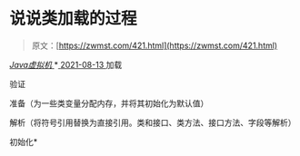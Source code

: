 <!--yml
category: 未分类
date: 0001-01-01 00:00:00
--->

# 说说类加载的过程

> 原文：[https://zwmst.com/421.html](https://zwmst.com/421.html)

   [ *Java虚拟机* ](https://zwmst.com/java%e8%99%9a%e6%8b%9f%e6%9c%ba)*[ <time datetime="2021-08-14T06:46:00+08:00"> 2021-08-13 </time> ](https://zwmst.com/421.html)  加载

验证

准备（为一些类变量分配内存，并将其初始化为默认值）

解析（将符号引用替换为直接引用。类和接口、类方法、接口方法、字段等解析）

初始化*